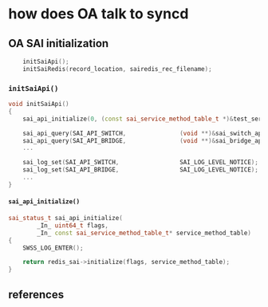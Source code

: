 # how does OA talk to syncd

## OA SAI initialization
```cpp
    initSaiApi();
    initSaiRedis(record_location, sairedis_rec_filename);
```

### `initSaiApi()`
```cpp
void initSaiApi()
{
    sai_api_initialize(0, (const sai_service_method_table_t *)&test_services);

    sai_api_query(SAI_API_SWITCH,               (void **)&sai_switch_api);
    sai_api_query(SAI_API_BRIDGE,               (void **)&sai_bridge_api);
    ...

    sai_log_set(SAI_API_SWITCH,                 SAI_LOG_LEVEL_NOTICE);
    sai_log_set(SAI_API_BRIDGE,                 SAI_LOG_LEVEL_NOTICE);
    ...
}
```

#### `sai_api_initialize()`
```cpp
sai_status_t sai_api_initialize(
        _In_ uint64_t flags,
        _In_ const sai_service_method_table_t* service_method_table)
{
    SWSS_LOG_ENTER();

    return redis_sai->initialize(flags, service_method_table);
}
```


## references
